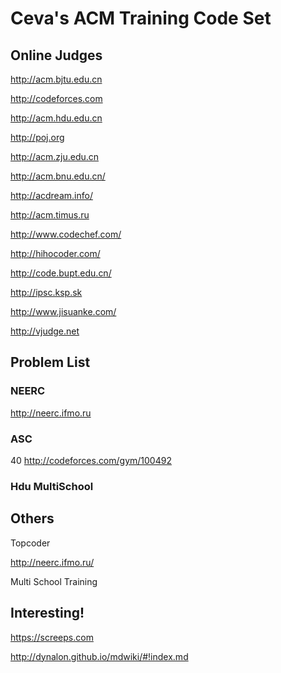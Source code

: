 # Ceva's ACM Training Code Set


## Online Judges

http://acm.bjtu.edu.cn

http://codeforces.com

http://acm.hdu.edu.cn

http://poj.org

http://acm.zju.edu.cn

http://acm.bnu.edu.cn/

http://acdream.info/

http://acm.timus.ru

http://www.codechef.com/

http://hihocoder.com/

http://code.bupt.edu.cn/

http://ipsc.ksp.sk

http://www.jisuanke.com/

http://vjudge.net

## Problem List

### NEERC

http://neerc.ifmo.ru

### ASC

40 http://codeforces.com/gym/100492

### Hdu MultiSchool 



## Others

Topcoder

http://neerc.ifmo.ru/

Multi School Training

## Interesting!

https://screeps.com

http://dynalon.github.io/mdwiki/#!index.md